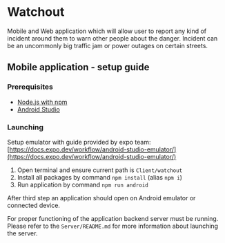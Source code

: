# Watchout

Mobile and Web application which will allow user to report any kind of incident around them to warn other people about the danger.
Incident can be an uncommonly big traffic jam or power outages on certain streets.

## Mobile application - setup guide

### Prerequisites

- [Node.js with npm](https://nodejs.org/en/download)
- [Android Studio](https://developer.android.com/studio)

### Launching

Setup emulator with guide provided by expo team: [https://docs.expo.dev/workflow/android-studio-emulator/](https://docs.expo.dev/workflow/android-studio-emulator/)

1. Open terminal and ensure current path is `Client/watchout`
2. Install all packages by command `npm install` (alias `npm i`)
3. Run application by command `npm run android`

After third step an application should open on Android emulator or connected device.

For proper functioning of the application backend server must be running. Please refer to the `Server/README.md` for more information about launching the server.
